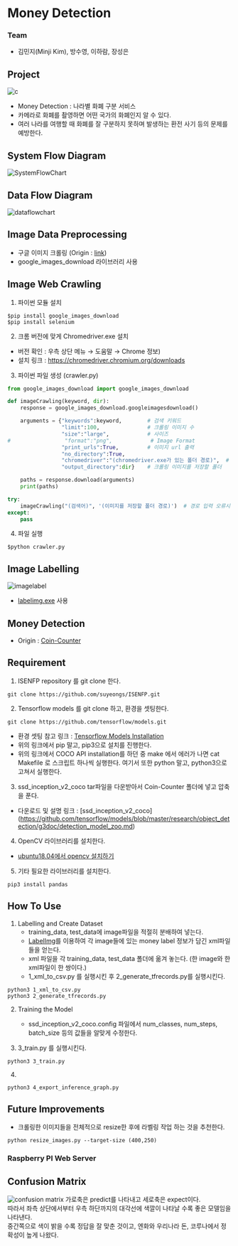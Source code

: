 # Money Detection  

### Team
* 김민지(Minji Kim), 방수영, 이하람, 장성은  

## Project
![c](https://user-images.githubusercontent.com/67955977/131254015-d512fad6-7f88-4461-baea-b881f5e7c34d.png)
* Money Detection : 나라별 화폐 구분 서비스
* 카메라로 화폐를 촬영하면 어떤 국가의 화폐인지 알 수 있다.
* 여러 나라를 여행할 때 화폐를 잘 구분하지 못하며 발생하는 환전 사기 등의 문제를 예방한다.  
      
      
## System Flow Diagram  
![SystemFlowChart](https://user-images.githubusercontent.com/67955977/131254185-69d0c697-c3af-4ebf-838c-88e4fe75af97.PNG)  


## Data Flow Diagram  
![dataflowchart](https://user-images.githubusercontent.com/67955977/131254179-71be2d00-6b60-40c8-be82-25079fb6f2f8.png)  


## Image Data Preprocessing
* 구글 이미지 크롤링 (Origin : [link](https://pino93.blog.me/221707621434))
* google_images_download 라이브러리 사용


## Image Web Crawling
1. 파이썬 모듈 설치
```pip
$pip install google_images_download
$pip install selenium
```

2. 크롬 버전에 맞게 Chromedriver.exe 설치
- 버전 확인 : 우측 상단 메뉴 → 도움말 → Chrome 정보)
- 설치 링크 : https://chromedriver.chromium.org/downloads

3. 파이썬 파일 생성 (crawler.py)
```python
from google_images_download import google_images_download

def imageCrawling(keyword, dir):
    response = google_images_download.googleimagesdownload()

    arguments = {"keywords":keyword,        # 검색 키워드
                 "limit":100,               # 크롤링 이미지 수
                 "size":"large",            # 사이즈
#                 "format":"png",            # Image Format
                 "print_urls":True,         # 이미지 url 출력
                 "no_directory":True,
                 "chromedriver":"(chromedriver.exe가 있는 폴더 경로)",  # 경로 입력 오류시 / --> //
                 "output_directory":dir}    # 크롤링 이미지를 저장할 폴더

    paths = response.download(arguments)
    print(paths)

try:
    imageCrawling("(검색어)", '(이미지를 저장할 폴더 경로)')  # 경로 입력 오류시 / --> //
except:
    pass

```
4. 파일 실행
```pip
$python crawler.py
```


## Image Labelling
![imagelabel](https://user-images.githubusercontent.com/67955977/131254223-19191b1d-a788-41f8-b59b-9b5de9bcf86a.PNG)
* [labelimg.exe](https://github.com/tzutalin/labelImg) 사용


## Money Detection
* Origin : [Coin-Counter](https://github.com/A3M4/Coin-Counter)


## Requirement
1. ISENFP repository 를 git clone 한다.
```
git clone https://github.com/suyeongs/ISENFP.git
```

2. Tensorflow models 를 git clone 하고, 환경을 셋팅한다.
```
git clone https://github.com/tensorflow/models.git
```
- 환경 셋팅 참고 링크 : [Tensorflow Models Installation](https://github.com/tensorflow/models/blob/master/research/object_detection/g3doc/installation.md)
- 위의 링크에서 pip 말고, pip3으로 설치를 진행한다.
- 위의 링크에서 COCO API installation를 하던 중 make 에서 에러가 나면 cat Makefile 로 스크립트 하나씩 실행한다. 여기서 또한 python 말고, python3으로 고쳐서 실행한다.

3. ssd_inception_v2_coco tar파일을 다운받아서 Coin-Counter 폴더에 넣고 압축을 푼다.
- 다운로드 및 설명 링크 : [ssd_inception_v2_coco]
(https://github.com/tensorflow/models/blob/master/research/object_detection/g3doc/detection_model_zoo.md)

4. OpenCV 라이브러리를 설치한다.
- [ubuntu18.04에서 opencv 설치하기](https://webnautes.tistory.com/1186)

5. 기타 필요한 라이브러리를 설치한다.
```
pip3 install pandas
```

## How To Use
1. Labelling and Create Dataset
    * training_data, test_data에 image파일을 적절히 분배하여 넣는다.
    * [LabelImg](https://tzutalin.github.io/labelImg/)를 이용하여 각 image들에 있는 money label 정보가 담긴 xml파일들을 얻는다.
    * xml 파일을 각 training_data, test_data 폴더에 옮겨 놓는다. (한 image와 한 xml파일이 한 쌍이다.)
    * 1_xml_to_csv.py 를 실행시킨 후 2_generate_tfrecords.py를 실행시킨다.
```
python3 1_xml_to_csv.py
python3 2_generate_tfrecords.py
```
2. Training the Model
    * ssd_inception_v2_coco.config 파일에서 num_classes, num_steps, batch_size 등의 값들을 알맞게 수정한다.
    
3. 3_train.py 를 실행시킨다.
```
python3 3_train.py
```
4. 
```
python3 4_export_inference_graph.py
```


## Future Improvements
* 크롤링한 이미지들을 전체적으로 resize한 후에 라벨링 작업 하는 것을 추천한다. 
```
python resize_images.py --target-size (400,250)
```


### Raspberry PI Web Server


## Confusion Matrix
![confusion matrix](https://user-images.githubusercontent.com/67955977/131254166-fd9c2be0-be08-4065-ba55-fbda0dee1189.PNG)
가로축은 predict를 나타내고 세로축은 expect이다.  
따라서 좌측 상단에서부터 우측 하단까지의 대각선에 색깔이 나타날 수록 좋은 모델임을 나타낸다.  
중간쪽으로 색이 밝을 수록 정답을 잘 맞춘 것이고, 엔화와 우리나라 돈, 코루나에서 정확성이 높게 나왔다.  

